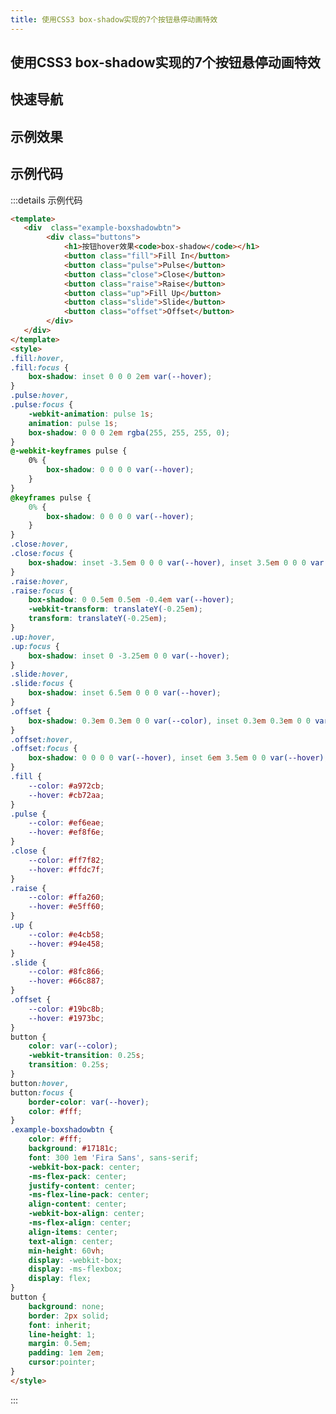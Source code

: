 ```yaml
---
title: 使用CSS3 box-shadow实现的7个按钮悬停动画特效
---
```


## 使用CSS3 box-shadow实现的7个按钮悬停动画特效

## 快速导航

<TOC />

## 示例效果

<template>
   <div  class="example-boxshadowbtn">
        <div class="buttons">
            <h1>按钮hover效果<code>box-shadow</code></h1>
            <button class="fill">Fill In</button>
            <button class="pulse">Pulse</button>
            <button class="close">Close</button>
            <button class="raise">Raise</button>
            <button class="up">Fill Up</button>
            <button class="slide">Slide</button>
            <button class="offset">Offset</button>
        </div>
   </div>
</template>
<style>
.fill:hover,
.fill:focus {
    box-shadow: inset 0 0 0 2em var(--hover);
}
.pulse:hover,
.pulse:focus {
    -webkit-animation: pulse 1s;
    animation: pulse 1s;
    box-shadow: 0 0 0 2em rgba(255, 255, 255, 0);
}
@-webkit-keyframes pulse {
    0% {
        box-shadow: 0 0 0 0 var(--hover);
    }
}
@keyframes pulse {
    0% {
        box-shadow: 0 0 0 0 var(--hover);
    }
}
.close:hover,
.close:focus {
    box-shadow: inset -3.5em 0 0 0 var(--hover), inset 3.5em 0 0 0 var(--hover);
}
.raise:hover,
.raise:focus {
    box-shadow: 0 0.5em 0.5em -0.4em var(--hover);
    -webkit-transform: translateY(-0.25em);
    transform: translateY(-0.25em);
}
.up:hover,
.up:focus {
    box-shadow: inset 0 -3.25em 0 0 var(--hover);
}
.slide:hover,
.slide:focus {
    box-shadow: inset 6.5em 0 0 0 var(--hover);
}
.offset {
    box-shadow: 0.3em 0.3em 0 0 var(--color), inset 0.3em 0.3em 0 0 var(--color);
}
.offset:hover,
.offset:focus {
    box-shadow: 0 0 0 0 var(--hover), inset 6em 3.5em 0 0 var(--hover);
}
.fill {
    --color: #a972cb;
    --hover: #cb72aa;
}
.pulse {
    --color: #ef6eae;
    --hover: #ef8f6e;
}
.close {
    --color: #ff7f82;
    --hover: #ffdc7f;
}
.raise {
    --color: #ffa260;
    --hover: #e5ff60;
}
.up {
    --color: #e4cb58;
    --hover: #94e458;
}
.slide {
    --color: #8fc866;
    --hover: #66c887;
}
.offset {
    --color: #19bc8b;
    --hover: #1973bc;
}
button {
    color: var(--color);
    -webkit-transition: 0.25s;
    transition: 0.25s;
}
button:hover,
button:focus {
    border-color: var(--hover);
    color: #fff;
}
.example-boxshadowbtn {
    color: #fff;
    background: #17181c;
    font: 300 1em 'Fira Sans', sans-serif;
    -webkit-box-pack: center;
    -ms-flex-pack: center;
    justify-content: center;
    -ms-flex-line-pack: center;
    align-content: center;
    -webkit-box-align: center;
    -ms-flex-align: center;
    align-items: center;
    text-align: center;
    min-height: 60vh;
    display: -webkit-box;
    display: -ms-flexbox;
    display: flex;
}
button {
    background: none;
    border: 2px solid;
    font: inherit;
    line-height: 1;
    margin: 0.5em;
    padding: 1em 2em;
    cursor:pointer;
}
</style>

## 示例代码

:::details 示例代码
```html
<template>
   <div  class="example-boxshadowbtn">
        <div class="buttons">
            <h1>按钮hover效果<code>box-shadow</code></h1>
            <button class="fill">Fill In</button>
            <button class="pulse">Pulse</button>
            <button class="close">Close</button>
            <button class="raise">Raise</button>
            <button class="up">Fill Up</button>
            <button class="slide">Slide</button>
            <button class="offset">Offset</button>
        </div>
   </div>
</template>
<style>
.fill:hover,
.fill:focus {
    box-shadow: inset 0 0 0 2em var(--hover);
}
.pulse:hover,
.pulse:focus {
    -webkit-animation: pulse 1s;
    animation: pulse 1s;
    box-shadow: 0 0 0 2em rgba(255, 255, 255, 0);
}
@-webkit-keyframes pulse {
    0% {
        box-shadow: 0 0 0 0 var(--hover);
    }
}
@keyframes pulse {
    0% {
        box-shadow: 0 0 0 0 var(--hover);
    }
}
.close:hover,
.close:focus {
    box-shadow: inset -3.5em 0 0 0 var(--hover), inset 3.5em 0 0 0 var(--hover);
}
.raise:hover,
.raise:focus {
    box-shadow: 0 0.5em 0.5em -0.4em var(--hover);
    -webkit-transform: translateY(-0.25em);
    transform: translateY(-0.25em);
}
.up:hover,
.up:focus {
    box-shadow: inset 0 -3.25em 0 0 var(--hover);
}
.slide:hover,
.slide:focus {
    box-shadow: inset 6.5em 0 0 0 var(--hover);
}
.offset {
    box-shadow: 0.3em 0.3em 0 0 var(--color), inset 0.3em 0.3em 0 0 var(--color);
}
.offset:hover,
.offset:focus {
    box-shadow: 0 0 0 0 var(--hover), inset 6em 3.5em 0 0 var(--hover);
}
.fill {
    --color: #a972cb;
    --hover: #cb72aa;
}
.pulse {
    --color: #ef6eae;
    --hover: #ef8f6e;
}
.close {
    --color: #ff7f82;
    --hover: #ffdc7f;
}
.raise {
    --color: #ffa260;
    --hover: #e5ff60;
}
.up {
    --color: #e4cb58;
    --hover: #94e458;
}
.slide {
    --color: #8fc866;
    --hover: #66c887;
}
.offset {
    --color: #19bc8b;
    --hover: #1973bc;
}
button {
    color: var(--color);
    -webkit-transition: 0.25s;
    transition: 0.25s;
}
button:hover,
button:focus {
    border-color: var(--hover);
    color: #fff;
}
.example-boxshadowbtn {
    color: #fff;
    background: #17181c;
    font: 300 1em 'Fira Sans', sans-serif;
    -webkit-box-pack: center;
    -ms-flex-pack: center;
    justify-content: center;
    -ms-flex-line-pack: center;
    align-content: center;
    -webkit-box-align: center;
    -ms-flex-align: center;
    align-items: center;
    text-align: center;
    min-height: 60vh;
    display: -webkit-box;
    display: -ms-flexbox;
    display: flex;
}
button {
    background: none;
    border: 2px solid;
    font: inherit;
    line-height: 1;
    margin: 0.5em;
    padding: 1em 2em;
    cursor:pointer;
}
</style>
```
:::


<footer-FooterLink :isShareLink="false" :isDaShang="true" />